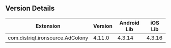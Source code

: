 ## Version Details

| Extension | Version | Android Lib | iOS Lib |
| --- | --- | --- | --- |
| com.distriqt.ironsource.AdColony | 4.11.0 | 4.3.14 | 4.3.16 |
